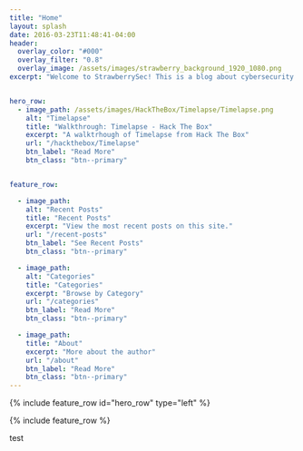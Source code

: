 ```yaml
---
title: "Home"
layout: splash
date: 2016-03-23T11:48:41-04:00
header:
  overlay_color: "#000"
  overlay_filter: "0.8"
  overlay_image: /assets/images/strawberry_background_1920_1080.png
excerpt: "Welcome to StrawberrySec! This is a blog about cybersecurity and IT in general. Join me on my dive into the technical side of computing!"


hero_row:
  - image_path: /assets/images/HackTheBox/Timelapse/Timelapse.png
    alt: "Timelapse"
    title: "Walkthrough: Timelapse - Hack The Box"
    excerpt: "A walktrhough of Timelapse from Hack The Box"
    url: "/hackthebox/Timelapse"
    btn_label: "Read More"
    btn_class: "btn--primary"


feature_row:

  - image_path:
    alt: "Recent Posts"
    title: "Recent Posts"
    excerpt: "View the most recent posts on this site."
    url: "/recent-posts"
    btn_label: "See Recent Posts"
    btn_class: "btn--primary"

  - image_path: 
    alt: "Categories"
    title: "Categories"
    excerpt: "Browse by Category"
    url: "/categories"
    btn_label: "Read More"
    btn_class: "btn--primary"

  - image_path:
    title: "About"
    excerpt: "More about the author"
    url: "/about"
    btn_label: "Read More"
    btn_class: "btn--primary"
---
```


{% include feature_row id="hero_row" type="left" %}

{% include feature_row %}

test